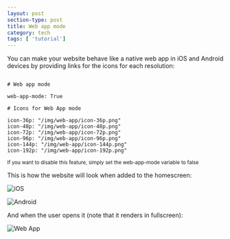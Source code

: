 ```yaml
---
layout: post
section-type: post
title: Web app mode
category: tech
tags: [ 'tutorial']
---
```

You can make your website behave like a native web app in iOS and Android devices
by providing links for the icons for each resolution:

<pre><code data-trim class="yaml">
# Web app mode

web-app-mode: True

# Icons for Web App mode

icon-36p: "/img/web-app/icon-36p.png"
icon-48p: "/img/web-app/icon-48p.png"
icon-72p: "/img/web-app/icon-72p.png"
icon-96p: "/img/web-app/icon-96p.png"
icon-144p: "/img/web-app/icon-144p.png"
icon-192p: "/img/web-app/icon-192p.png"
</code></pre>

<small>If you want to disable this feature, simply set the web-app-mode variable to false</small>

This is how the website will look when added to the homescreen:

![iOS](https://dl.dropboxusercontent.com/u/8522559/personal-jekyll-theme/ios.jpg)

![Android](https://dl.dropboxusercontent.com/u/8522559/personal-jekyll-theme/pinned.jpg)

And when the user opens it (note that it renders in fullscreen):

![Web App](https://dl.dropboxusercontent.com/u/8522559/personal-jekyll-theme/web-app.jpg)
